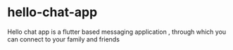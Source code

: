 # hello-chat-app
Hello chat app is a flutter based  messaging application , through which you can connect to your family and friends

